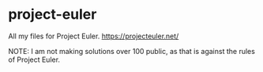 # project-euler

All my files for Project Euler. https://projecteuler.net/

NOTE: I am not making solutions over 100 public, as that is against the rules of Project Euler.
